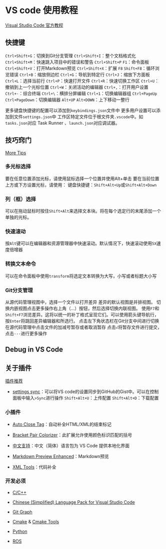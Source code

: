 # VS code 使用教程

[Visual Studio Code 官方教程](https://code.visualstudio.com/docs)

## 快捷键

`Ctrl+Shift+G`：切换到Git分支管理
`Ctrl+Shift+I`：整个文档格式化
`Ctrl+Shift+M`：快速跳入项目中的错误和警告
`Ctrl+Shift+P` `F1`：命令面板
`Ctrl+Shift+V`：打开Markdown预览
`Ctrl+Shift+X`：扩展
`F8` `Shift+F8`：循环浏览错误
`Ctrl+B`：缩放侧边栏
`Ctrl+G`：导航到特定行
`Ctrl+J`：缩放下方面板
`Ctrl+L`：选择当前行
`Ctrl+P`：快速打开文件
`Ctrl+R`：快速切换工作区
`Ctrl+U`：撤销到上一个光标位置
`Ctrl+W`：关闭活动的编辑器
`Ctrl+,`：打开用户设置
`Ctrl+·`：综合终端
`Ctrl+\`：横排分屏编辑
`Ctrl+1`：切换编辑器组
`Ctrl+PageUp` `Ctrl+PageDown`：切换编辑器
`Alt+UP` `Alt+DOWN`：上下移动一整行

更多键盘快捷键的配置可以添加到`keybindings.json`文件中
更多用户设置可以添加到文件`settings.json`中
工作区特定文件位于根文件夹`.vscode`中。如`tasks.json`对应 Task Runner 、`launch.json`对应调试器。

## 技巧窍门

[More Tips](https://code.visualstudio.com/docs/getstarted/tips-and-tricks)

### 多光标选择

要在任意位置添加光标，请使用鼠标选择一个位置并使用Alt+单击
要在当前位置上方或下方设置光标，请使用：
键盘快捷键：`Shift+Alt+Up`或`Shift+Alt+Down`

### 列（框）选择

可以在拖动鼠标时按住`Shift+Alt`来选择文本块。将在每个选定行的末尾添加一个单独的光标。

### 快速滚动

按`Alt`键可以在编辑器和资源管理器中快速滚动。默认情况下，快速滚动使用`5X`速度倍增器

### 转换文本命令

可以在命令面板中使用`transform`将选定文本转换为大写，小写或者标题大小写

### Git分支管理

从源代码管理视图中，选择一个文件以打开差异
差异的默认视图是并排视图。
切换内嵌视图点击更多操作右上角（...）按钮，然后选择切换内联视图。
使用`F7`和`Shift+F7`浏览差异。这将以统一的补丁格式呈现它们。可以使用箭头键导航行，按`Enter`将跳回差异编辑器和所选行。
点击左下角状态栏在Git分支中间进行切换
在源代码管理中点击文件的加减号暂存或者取消暂存
点击`√`将暂存文件进行提交，点击`···`进行更多操作

## Debug in VS Code

## 关于插件

[插件推荐](https://cloud.tencent.com/developer/article/1796162)

* [settings sync](https://marketplace.visualstudio.com/items?itemName=Shan.code-settings-sync)：可以将VS code的设置同步到GitHub的Gist中。可以在控制面板中输入`>Sync`进行操作
    `Shift+Alt+U`：上传配置
    `Shift+Alt+D`：下载配置

### 小插件

* [Auto Close Tag](https://marketplace.visualstudio.com/items?itemName=formulahendry.auto-close-tag)：自动补全HTML/XML的结束标记

* [Bracket Pair Colorizer](https://marketplace.visualstudio.com/items?itemName=CoenraadS.bracket-pair-colorizer)：此扩展允许使用颜色标识匹配的括号

* [中文支持](https://marketplace.visualstudio.com/items?itemName=MS-CEINTL.vscode-language-pack-zh-hans)：中文（简体）语言包为 VS Code 提供本地化界面

* [Markdown Preview Enhanced](https://marketplace.visualstudio.com/items?itemName=shd101wyy.markdown-preview-enhanced)：Markdown预览

* [XML Tools](https://marketplace.visualstudio.com/items?itemName=DotJoshJohnson.xml)：代码补全

### 开发必须

* [C/C++](https://marketplace.visualstudio.com/items?itemName=ms-vscode.cpptools)

* [Chinese (Simplified) Language Pack for Visual Studio Code](https://marketplace.visualstudio.com/items?itemName=MS-CEINTL.vscode-language-pack-zh-hans)

* [Git Graph](https://marketplace.visualstudio.com/items?itemName=mhutchie.git-graph)

* [Cmake](https://marketplace.visualstudio.com/items?itemName=twxs.cmake) & [Cmake Tools](https://marketplace.visualstudio.com/items?itemName=ms-vscode.cmake-tools)

* [Python](https://marketplace.visualstudio.com/items?itemName=ms-python.python)

* [ROS](https://marketplace.visualstudio.com/items?itemName=ms-iot.vscode-ros)